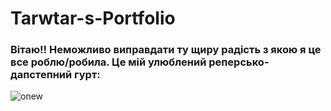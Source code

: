 # Tarwtar-s-Portfolio
<h3>Вітаю!! Неможливо виправдати ту щиру радість з якою я це все роблю/робила. Це мій улюблений реперсько-дапстепний гурт:</h3>
<gif src="./add/animation1.gif.mp4" alt="hello"/> 
<img src="
<img src="./add/onew.jpg" alt="onew"/>

